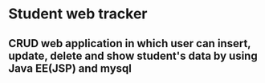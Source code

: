 # Student web tracker
## CRUD web application in which user can insert, update, delete and show student's data by using Java EE(JSP) and mysql
